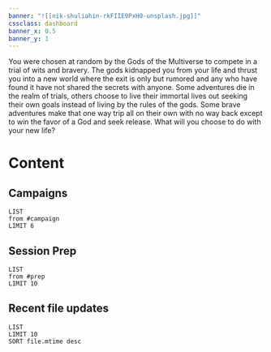```yaml
---
banner: "![[nik-shuliahin-rkFIIE9PxH0-unsplash.jpg]]"
cssclass: dashboard
banner_x: 0.5
banner_y: 1
---
```


You were chosen at random by the Gods of the Multiverse to compete in a trial of wits and bravery. The gods kidnapped you from your life and thrust you into a new world where the exit is only but rumored and any who have found it have not shared the secrets with anyone. Some adventures die in the realm of trials, others choose to live their immortal lives out seeking their own goals instead of living by the rules of the gods. Some brave adventures make that one way trip all on their own with no way back except to win the favor of a God and seek release. What will you choose to do with your new life?

# Content
## Campaigns
```dataview
LIST 
from #campaign
LIMIT 6
```   
## Session Prep
```dataview
LIST 
from #prep
LIMIT 10
```
## Recent file updates
```dataview
LIST 
LIMIT 10
SORT file.mtime desc
```



 
